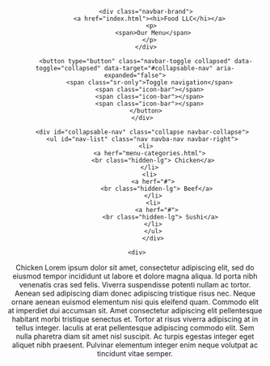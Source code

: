 <html>
<head>
<meta charset="utf-8">
<meta name="viewport" content="width=device-width, initial-scale=1">
</head>
<body>
  <header>
    <nav id="header-nav" class="navbar navbar-default">
      <div class="container">
        <div class="navbar=header">
          <a herf="index.html" class="pull-left">
          </a>

          <div class="navbar-brand">
            <a href="index.html"><hi>Food LLC</hi></a>
             <p>
              <span>Our Menu</span>
            </p>
          </div>

          <button type="button" class="navbar-toggle collapsed" data-toggle="collapsed" data-target="#collapsable-nav" aria-expanded="false">
            <span class="sr-only">Toggle navigation</span>
            <span class="icon-bar"></span>
            <span class="icon-bar"></span>
            <span class="icon-bar"></span>
          </button>
        </div>

        <div id="collapsable-nav" class="collapse navbar-collapse">
        <ul id="nav-list" class="nav navba-nav navbar-right">
          <li>
            <a herf="menu-categories.html">
              <br class="hidden-lg"> Chicken</a>
            </li>
            <li>
              <a herf="#">
                <br class="hidden-lg"> Beef</a>
              </li>
              <li>
                <a herf="#">
                  <br class="hidden-lg"> Sushi</a>
              </li>
              </ul>
              </div>

     <div>
    
<body>

  <div class="row">
    <div class="col-lg-3 col-xs-3"><p> Chicken             
    Lorem ipsum dolor sit amet, consectetur adipiscing elit, sed do eiusmod tempor incididunt ut labore et dolore magna aliqua. Id porta nibh venenatis cras sed felis. Viverra suspendisse potenti nullam ac tortor. Aenean sed adipiscing diam donec adipiscing tristique risus nec. Neque ornare aenean euismod elementum nisi quis eleifend quam. Commodo elit at imperdiet dui accumsan sit. Amet consectetur adipiscing elit pellentesque habitant morbi tristique senectus et. Tortor at risus viverra adipiscing at in tellus integer. Iaculis at erat pellentesque adipiscing commodo elit. Sem nulla pharetra diam sit amet nisl suscipit. Ac turpis egestas integer eget aliquet nibh praesent. Pulvinar elementum integer enim neque volutpat ac tincidunt vitae semper.

  </p></div>
   


</body>
</html>

    

